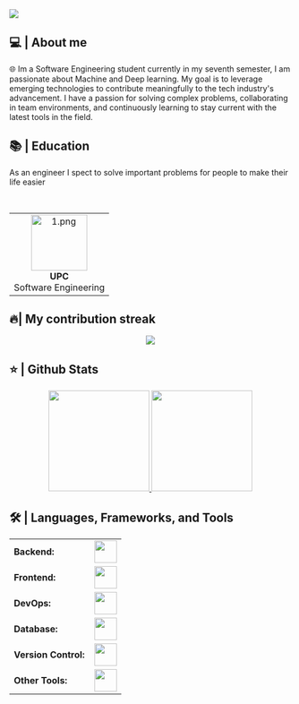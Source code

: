 
<img src="https://readme-typing-svg.herokuapp.com/?font=Roboto&weight=900&size=40=true&vCenter=true&width=500&height=70&duration=4000&color=B3B3B3&lines=Hi+There!+👋;+I'm+Nicolás+Moreno+Ramírez!;" />

<h2>💻 | About me</h2> 
🌐 Im a Software Engineering student currently in my seventh semester, I am passionate about Machine and Deep learning. My goal is to leverage emerging technologies to contribute meaningfully to the tech industry's advancement. I have a passion for solving complex problems, collaborating in team environments, and continuously learning to stay current with the latest tools in the field.


<h2>📚 | Education</h2>
<p>As an engineer I spect to solve important problems for people to make their life easier</p><br>

<div align="center">
  <table style="margin-left: auto; margin-right: auto; border: none;">
    <tr>
      <td align="center">
        <img src="https://www.unipiloto.edu.co/wp-content/uploads/2013/11/UnipilotoVertical.jpg" height="100" alt="1.png"/><br>
        <strong>UPC</strong><br>Software Engineering<br>
      </td>
    </tr>
  </table>
</div>

<h2>🔥| My contribution streak</h2>
<p align="center">
  <a href="https://github.com/Nicolas041020/github-readme-streak-stats">
    <img src="https://github-readme-streak-stats.herokuapp.com/?user=Nicolas041020#version3"/>
  </a>
</p>

<h2>⭐ | Github Stats </h2>

<div align="center">
<a href="https://github.com/Nicolas041020">
<img height="180em" src="https://github-readme-stats.vercel.app/api?username=Nicolas041020&show_icons=true&theme=default&include_all_commits=true&count_private=true"/>
<img height="180em" src="https://github-readme-stats.vercel.app/api/top-langs/?username=Nicolas041020&layout=compact&langs_count=7&theme=default"/></a>
</div>

<h2>🛠️ | Languages, Frameworks, and Tools </h2>
<table>
    <tr>
        <td style="font-weight: bold; padding-right: 10px; vertical-align: center; border: none;">Backend:</td>
        <td><img height="40" src="https://skillicons.dev/icons?i=python,java,spring"/></td>
    </tr>
    <tr>
        <td style="font-weight: bold; padding-right: 10px; vertical-align: center;">Frontend:</td>
        <td><img height="40" src="https://skillicons.dev/icons?i=html,css,js"/></td>
    </tr>
    <tr>
        <td style="font-weight: bold; padding-right: 10px; vertical-align: center; border: none;">DevOps:</td>
        <td><img height="40" src="https://skillicons.dev/icons?i=aws,azure"/></td>
    </tr>
    <tr>
        <td style="font-weight: bold; padding-right: 10px; vertical-align: center; border: none;">Database:</td>
        <td><img height="40" src="https://skillicons.dev/icons?i=mysql,postgresql"/></td>
    </tr>
    <tr>
        <td style="font-weight: bold; padding-right: 10px; vertical-align: center; border: none;">Version Control:</td>
        <td><img height="40" src="https://skillicons.dev/icons?i=github"/></td>
    </tr>
    <tr>
        <td style="font-weight: bold; padding-right: 10px; vertical-align: center; border: none;">Other Tools:</td>
        <td><img height="40" src="https://skillicons.dev/icons?i=linux"/></td>
    </tr>
</table>
<br>
